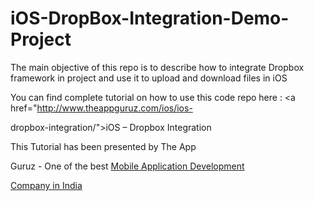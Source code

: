 iOS-DropBox-Integration-Demo-Project
====================================

The main objective of this repo is to describe how to integrate Dropbox framework in project and use it to upload and download files in iOS







You can find complete tutorial on how to use this code repo here : <a href="http://www.theappguruz.com/ios/ios-

dropbox-integration/">iOS – Dropbox Integration</a>

This Tutorial has been presented by The App 

Guruz - One of the best <a href="http://www.theappguruz.com/mobile-application-development/">Mobile Application Development 

Company in India</a>
